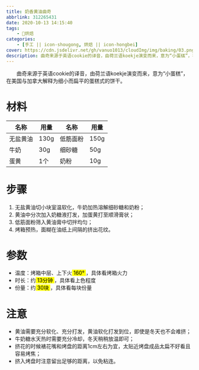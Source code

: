 ```yaml
---
title: 奶香黄油曲奇
abbrlink: 312265431
date: 2020-10-13 14:15:40
tags:
    - 🍰烘焙
categories:
    - [手工 || icon-shougong, 烘焙 || icon-hongbei]
cover: https://cdn.jsdelivr.net/gh/vanuo1013/cloudImg/img/baking/03.png
description: 曲奇来源于英语cookie的译音，由荷兰语koekje演变而来，意为“小蛋榚”，在美国与加拿大解释为细小而扁平的蛋榚式的饼干。
---
```


　　曲奇来源于英语cookie的译音，由荷兰语koekje演变而来，意为“小蛋榚”，在美国与加拿大解释为细小而扁平的蛋榚式的饼干。



# 材料

| 名称     | 用量 | 名称     | 用量 |
| -------- | ---- | -------- | ---- |
| 无盐黄油 | 130g | 低筋面粉 | 150g |
| 牛奶     | 30g  | 细砂糖   | 50g  |
| 蛋黄     | 1个  | 奶粉     | 10g  |



# 步骤

1. 无盐黄油切小块室温软化，牛奶加热溶解细砂糖和奶粉；
2. 黄油中分次加入奶糖液打发，加蛋黄打至顺滑膏状；
3. 低筋面粉筛入黄油膏中切拌均匀；
4. 烤箱预热，面糊在油纸上间隔的挤出花纹。



# 参数

+ 温度：烤箱中层、上下火<mark> 160° </mark>，具体看烤箱火力
+ 时长：约<mark> 13分钟 </mark>，具体看上色程度
+ 份量：约<mark> 30块 </mark>，具体看每块份量



# 注意

- 黄油需要充分软化、充分打发，黄油软化打发到位，即使是冬天也不会难挤；
- 牛奶糖水天热时需要充分冷却，冬天稍稍放温即可；
- 挤花的时候裱花嘴和烤盘的距离1cm左右为宜，太贴近烤盘成品太扁不好看且容易烤焦；
- 挤入烤盘时注意留出足够的距离，以免粘连。